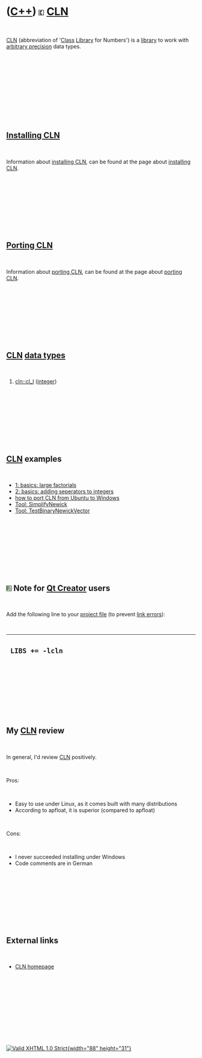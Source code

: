 



 

 

 

 

 

([C++](Cpp.htm)) ![CLN](PicCln.png) [CLN](CppCln.htm)
=====================================================

 

[CLN](CppCln.htm) (abbreviation of '[Class](CppClass.htm)
[Library](CppLibrary.htm) for Numbers') is a [library](CppLibrary.htm)
to work with [arbitrary precision](CppArbitraryPrecision.htm) data
types.

 

 

 

 

 

 

[Installing CLN](CppClnInstall.htm)
-----------------------------------

 

Information about [installing CLN](CppClnInstall.htm), can be found at
the page about [installing CLN](CppClnInstall.htm).

 

 

 

 

 

[Porting CLN](CppClnPort.htm)
-----------------------------

 

Information about [porting CLN](CppClnPort.htm), can be found at the
page about [porting CLN](CppClnPort.htm).

 

 

 

 

 

[CLN](CppCln.htm) [data types](CppDataType.htm)
-----------------------------------------------

 

1.  [cln::cl\_I](CppCl_I.htm) ([integer](CppInt.htm))

 

 

 

 

 

[CLN](CppCln.htm) examples
--------------------------

 

-   [1: basics: large factorials](CppClnExample1.htm)
-   [2: basics: adding seperators to integers](CppClnExample2.htm)
-   [how to port CLN from Ubuntu to
    Windows](CppClnFromUbuntuToWindows.htm)
-   [Tool: SimplifyNewick](ToolSimplifyNewick.htm)
-   [Tool: TestBinaryNewickVector](ToolTestBinaryNewickVector.htm)

 

 

 

 

 

![Qt Creator](PicQtCreator.png) Note for [Qt Creator](CppQtCreator.htm) users
-----------------------------------------------------------------------------

 

Add the following line to your [project file](CppQtProjectFile.htm) (to
prevent [link errors](CppLinkError.htm)):

 

  ------------------
  ` LIBS += -lcln`
  ------------------

 

 

 

 

 

My [CLN](CppCln.htm) review
---------------------------

 

In general, I'd review [CLN](CppCln.htm) positively.

 

Pros:

 

-   Easy to use under Linux, as it comes built with many distributions
-   According to apfloat, it is superior (compared to apfloat)

 

Cons:

 

-   I never succeeded installing under Windows
-   Code comments are in German

 

 

 

 

 

External links
--------------

 

-   [CLN homepage](http://www.ginac.de/CLN)

 

 

 

 

 





 

[![Valid XHTML 1.0 Strict](valid-xhtml10.png){width="88"
height="31"}](http://validator.w3.org/check?uri=referer)
